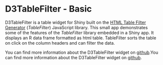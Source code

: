 # D3TableFilter - Basic

D3TableFilter is a table widget for Shiny built on the [HTML Table Filter Generator](http://tablefilter.free.fr/)  (*TableFilter*) JavaScript library. This small app demonstrates some of the features of the *TableFilter* library embedded in a Shiny app. It displays an R data frame formatted as html table. TableFilter sorts the table on click on the column headers and can filter the data. 

You can find more information about the D3TableFilter widget on [github](https://github.com/ThomasSiegmund/D3TableFilter).You can find more information about the D3TableFilter widget on [github](https://github.com/ThomasSiegmund/D3TableFilter).
